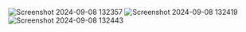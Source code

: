 ![Screenshot 2024-09-08 132357](https://github.com/user-attachments/assets/7fff4bee-ae5e-4d80-9e53-44a3f436fdd5)
![Screenshot 2024-09-08 132419](https://github.com/user-attachments/assets/e55c8130-d164-4f81-bb04-2ba701529620)
![Screenshot 2024-09-08 132443](https://github.com/user-attachments/assets/35d090b5-02b4-4375-b224-f28d733da4f3)
